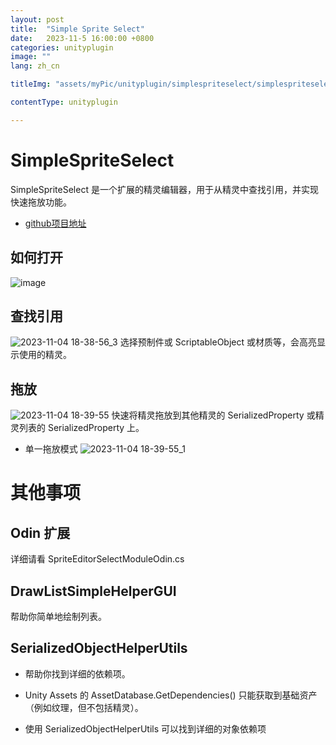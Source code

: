 ```yaml
---
layout: post
title:  "Simple Sprite Select"
date:   2023-11-5 16:00:00 +0800
categories: unityplugin
image: ""
lang: zh_cn

titleImg: "assets/myPic/unityplugin/simplespriteselect/simplespriteselect_final.png"

contentType: unityplugin

---
```



# SimpleSpriteSelect

SimpleSpriteSelect 是一个扩展的精灵编辑器，用于从精灵中查找引用，并实现快速拖放功能。

* [github项目地址](https://github.com/dqIndieGames/SimpleSpriteSelect)

## 如何打开
![image](https://github.com/dqIndieGames/SimpleSpriteSelect/assets/17854132/c1b36ad0-9cb6-4e44-b0c8-8112bc7967a6)



## 查找引用
![2023-11-04 18-38-56_3](https://github.com/dqIndieGames/SimpleSpriteSelect/assets/17854132/24c0106b-35fe-48bd-a935-c5b9ec7062b4)
选择预制件或 ScriptableObject 或材质等，会高亮显示使用的精灵。

## 拖放
![2023-11-04 18-39-55](https://github.com/dqIndieGames/SimpleSpriteSelect/assets/17854132/0b231678-3ed9-45c9-bcec-dbf482ec7d97)
快速将精灵拖放到其他精灵的 SerializedProperty 或精灵列表的 SerializedProperty 上。

* 单一拖放模式
![2023-11-04 18-39-55_1](https://github.com/dqIndieGames/SimpleSpriteSelect/assets/17854132/500268d2-991f-4305-91c0-01809741056c)


# 其他事项


## Odin 扩展
详细请看 SpriteEditorSelectModuleOdin.cs

## DrawListSimpleHelperGUI
帮助你简单地绘制列表。

## SerializedObjectHelperUtils
* 帮助你找到详细的依赖项。

* Unity Assets 的 AssetDatabase.GetDependencies() 只能获取到基础资产（例如纹理，但不包括精灵）。

* 使用 SerializedObjectHelperUtils 可以找到详细的对象依赖项

